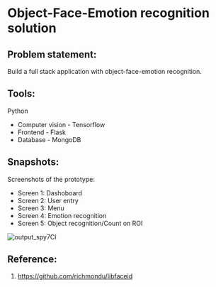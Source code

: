 # Object-Face-Emotion recognition solution
## Problem statement:
Build a full stack application with object-face-emotion recognition.  

## Tools:
Python
  * Computer vision - Tensorflow
  * Frontend - Flask
  * Database - MongoDB 

## Snapshots:
Screenshots of the prototype:
* Screen 1: Dashoboard
* Screen 2: User entry
* Screen 3: Menu
* Screen 4: Emotion recognition
* Screen 5: Object recognition/Count on ROI


![output_spy7Cl](https://user-images.githubusercontent.com/28645647/83841437-790d6580-a71e-11ea-8cf7-b0aba4183703.gif)


## Reference:
1. https://github.com/richmondu/libfaceid
